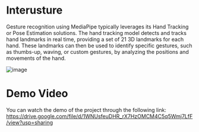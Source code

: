 # Interusture
Gesture recognition using MediaPipe typically leverages its Hand Tracking or Pose Estimation solutions. The hand tracking model detects and tracks hand landmarks in real time, providing a set of 21 3D landmarks for each hand. These landmarks can then be used to identify specific gestures, such as thumbs-up, waving, or custom gestures, by analyzing the positions and movements of the hand.

![image](https://github.com/user-attachments/assets/7b24844d-6431-41ed-bc4c-5d9c70eb5c14)

# Demo Video
You can watch the demo of the project through the following link: https://drive.google.com/file/d/1WNUsfeuDHR_rX7HzOMCM4C5q5Wmj7LfF/view?usp=sharing
